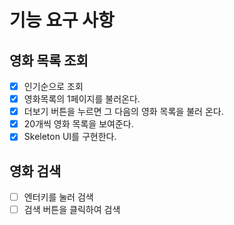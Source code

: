# 기능 요구 사항

## 영화 목록 조회

- [x] 인기순으로 조회
- [x] 영화목록의 1페이지를 불러온다.
- [x] 더보기 버튼을 누르면 그 다음의 영화 목록을 불러 온다.
- [x] 20개씩 영화 목록을 보여준다.
- [x] Skeleton UI를 구현한다.

## 영화 검색
- [ ] 엔터키를 눌러 검색
- [ ] 검색 버튼을 클릭하여 검색
